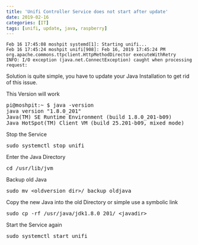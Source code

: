 ```yaml
---
title: 'Unifi Controller Service does not start after update'
date: 2019-02-16
categories: [IT]
tags: [unifi, update, java, raspberry]
---
```

```
Feb 16 17:45:08 moshpit systemd[1]: Starting unifi...
Feb 16 17:45:24 moshpit unifi[908]: Feb 16, 2019 17:45:24 PM org.apache.commons.ttpclient.HttpMethodDirector executeWithRetry
INFO: I/O exception (java.net.ConnectException) caught when processing request:
```
<p>Solution is quite simple, you have to update your Java Installation to get rid of this issue.</p>
<p>This Version will work</p>
<pre>pi@moshpit:~ $ java -version<br />java version "1.8.0_201"<br />Java(TM) SE Runtime Environment (build 1.8.0_201-b09)<br />Java HotSpot(TM) Client VM (build 25.201-b09, mixed mode)</pre>
<p>Stop the Service</p>
<pre>sudo systemctl stop unifi</pre>
<p>Enter the Java Directory</p>
<pre>cd /usr/lib/jvm</pre>
<p>Backup old Java</p>
<pre>sudo mv &lt;oldversion_dir&gt;/ backup_oldjava</pre>
<p>Copy the new Java into the old Directory or simple use a symbolic link&nbsp;</p>
<pre>sudo cp -rf /usr/java/jdk1.8.0_201/ &lt;javadir&gt;</pre>
<p>Start the Service again</p>
<pre>sudo systemctl start unifi</pre>
<p>&nbsp;</p>